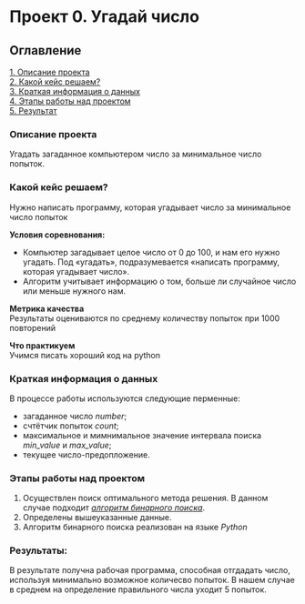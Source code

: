 # Проект 0. Угадай число

## Оглавление  
[1. Описание проекта](.README.md#Описание-проекта)  
[2. Какой кейс решаем?](.README.md#Какой-кейс-решаем)  
[3. Краткая информация о данных](.README.md#Краткая-информация-о-данных)  
[4. Этапы работы над проектом](.README.md#Этапы-работы-над-проектом)  
[5. Результат](.README.md#Результат)    

### Описание проекта    
Угадать загаданное компьютером число за минимальное число попыток.


### Какой кейс решаем?    
Нужно написать программу, которая угадывает число за минимальное число попыток

**Условия соревнования:**  
- Компьютер загадывает целое число от 0 до 100, и нам его нужно угадать. Под «угадать», подразумевается «написать программу, которая угадывает число».
- Алгоритм учитывает информацию о том, больше ли случайное число или меньше нужного нам.

**Метрика качества**     
Результаты оцениваются по среднему количеству попыток при 1000 повторений

**Что практикуем**     
Учимся писать хороший код на python


### Краткая информация о данных
В процессе работы используются следующие перменные:
- загаданное число *number*;
- счтётчик попыток *count*;
- максимальное и мимнимальное значение интервала поиска *min_value* и *max_value*;
- текущее число-предопложение.

### Этапы работы над проектом  
1. Осуществлен поиск оптимального метода решения. В данном случае подходит [*алгоритм бинарного поиска*](https://ru.wikipedia.org/wiki/%D0%94%D0%B2%D0%BE%D0%B8%D1%87%D0%BD%D1%8B%D0%B9_%D0%BF%D0%BE%D0%B8%D1%81%D0%BA).
2. Определены вышеуказанные данные.
3. Алгоритм бинарного поиска реализован на языке *Python*



### Результаты:  
В результате получна рабочая программа, способная отгдадать число, используя минимально возможное количесво попыток. В нашем случае в среднем на определение правильного числа уходит 5 попыток. 
